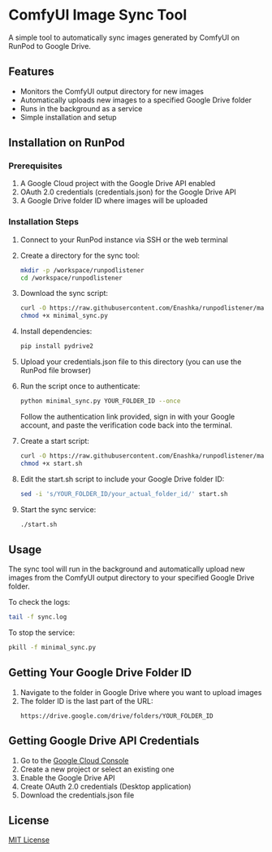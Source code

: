 # ComfyUI Image Sync Tool

A simple tool to automatically sync images generated by ComfyUI on RunPod to Google Drive.

## Features

- Monitors the ComfyUI output directory for new images
- Automatically uploads new images to a specified Google Drive folder
- Runs in the background as a service
- Simple installation and setup

## Installation on RunPod

### Prerequisites

1. A Google Cloud project with the Google Drive API enabled
2. OAuth 2.0 credentials (credentials.json) for the Google Drive API
3. A Google Drive folder ID where images will be uploaded

### Installation Steps

1. Connect to your RunPod instance via SSH or the web terminal

2. Create a directory for the sync tool:
   ```bash
   mkdir -p /workspace/runpodlistener
   cd /workspace/runpodlistener
   ```

3. Download the sync script:
   ```bash
   curl -O https://raw.githubusercontent.com/Enashka/runpodlistener/main/minimal_sync.py
   chmod +x minimal_sync.py
   ```

4. Install dependencies:
   ```bash
   pip install pydrive2
   ```

5. Upload your credentials.json file to this directory (you can use the RunPod file browser)

6. Run the script once to authenticate:
   ```bash
   python minimal_sync.py YOUR_FOLDER_ID --once
   ```
   
   Follow the authentication link provided, sign in with your Google account, and paste the verification code back into the terminal.

7. Create a start script:
   ```bash
   curl -O https://raw.githubusercontent.com/Enashka/runpodlistener/main/start.sh
   chmod +x start.sh
   ```

8. Edit the start.sh script to include your Google Drive folder ID:
   ```bash
   sed -i 's/YOUR_FOLDER_ID/your_actual_folder_id/' start.sh
   ```

9. Start the sync service:
   ```bash
   ./start.sh
   ```

## Usage

The sync tool will run in the background and automatically upload new images from the ComfyUI output directory to your specified Google Drive folder.

To check the logs:
```bash
tail -f sync.log
```

To stop the service:
```bash
pkill -f minimal_sync.py
```

## Getting Your Google Drive Folder ID

1. Navigate to the folder in Google Drive where you want to upload images
2. The folder ID is the last part of the URL:
   ```
   https://drive.google.com/drive/folders/YOUR_FOLDER_ID
   ```

## Getting Google Drive API Credentials

1. Go to the [Google Cloud Console](https://console.cloud.google.com/)
2. Create a new project or select an existing one
3. Enable the Google Drive API
4. Create OAuth 2.0 credentials (Desktop application)
5. Download the credentials.json file

## License

[MIT License](LICENSE)
